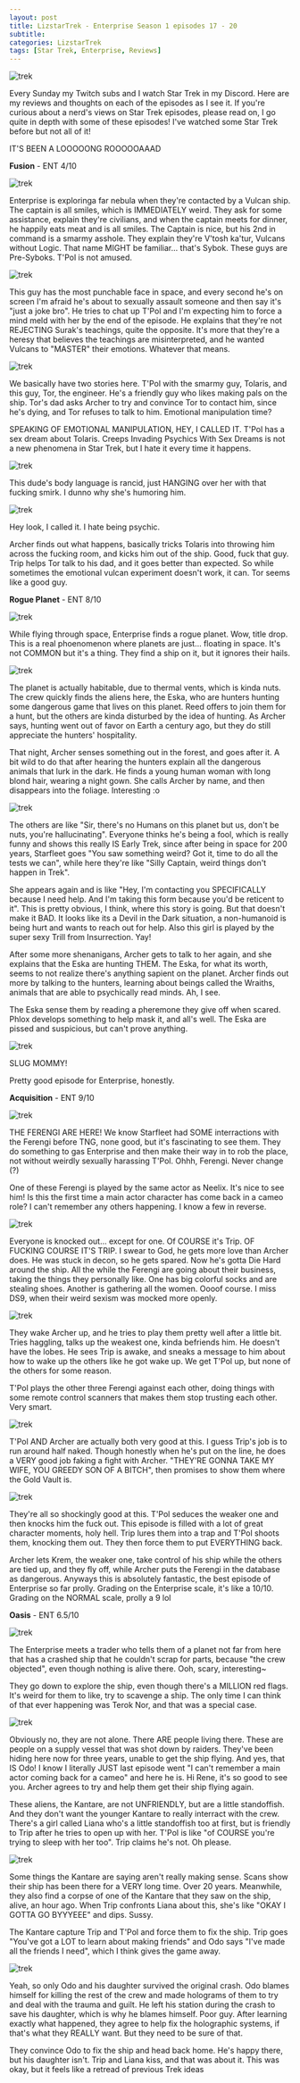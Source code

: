 ```yaml
---
layout: post
title: LizstarTrek - Enterprise Season 1 episodes 17 - 20
subtitle: 
categories: LizstarTrek
tags: [Star Trek, Enterprise, Reviews]
---
```



<img src="https://imgur.com/ssVkiCl.png" alt="trek">

Every Sunday my Twitch subs and I watch Star Trek in my Discord. Here are my reviews and thoughts on each of the episodes as I see it. If you're curious about a nerd's views on Star Trek episodes, please read on, I go quite in depth with some of these episodes! I've watched some Star Trek before but not all of it!

IT'S BEEN A LOOOOONG ROOOOOAAAD



**Fusion** - ENT
4/10

<img src="https://imgur.com/sqridOn.png" alt="trek">

Enterprise is exploringa far nebula when they're contacted by a Vulcan ship. The captain is all smiles, which is IMMEDIATELY weird. They ask for some assistance, explain they're civilians, and when the captain meets for dinner, he happily eats meat and is all smiles. The Captain is nice, but his 2nd in command is a smarmy asshole. They explain they're V'tosh ka'tur, Vulcans without Logic. That name MIGHT be familiar... that's Sybok. These guys are Pre-Syboks. T'Pol is not amused.

<img src="https://imgur.com/klbapEf.png" alt="trek">

This guy has the most punchable face in space, and every second he's on screen I'm afraid he's about to sexually assault someone and then say it's "just a joke bro". He tries to chat up T'Pol and I'm expecting him to force a mind meld with her by the end of the episode. He explains that they're not REJECTING Surak's teachings, quite the opposite. It's more that they're a heresy that believes the teachings are misinterpreted, and he wanted Vulcans to "MASTER" their emotions. Whatever that means.


<img src="https://imgur.com/M2GxlhM.png" alt="trek">

We basically have two stories here. T'Pol with the smarmy guy, Tolaris, and this guy, Tor, the engineer. He's a friendly guy who likes making pals on the ship. Tor's dad asks Archer to try and convince Tor to contact him, since he's dying, and Tor refuses to talk to him. Emotional manipulation time?

SPEAKING OF EMOTIONAL MANIPULATION, HEY, I CALLED IT. T'Pol has a sex dream about Tolaris. Creeps Invading Psychics With Sex Dreams is not a new phenomena in Star Trek, but I hate it every time it happens.

<img src="https://imgur.com/5qqhnXX.png" alt="trek">

This dude's body language is rancid, just HANGING over her with that fucking smirk. I dunno why she's humoring him.

<img src="https://imgur.com/vmqLPtL.png" alt="trek">

Hey look, I called it. I hate being psychic.

Archer finds out what happens, basically tricks Tolaris into throwing him across the fucking room, and kicks him out of the ship. Good, fuck that guy. Trip helps Tor talk to his dad, and it goes better than expected. So while sometimes the emotional vulcan experiment doesn't work, it can. Tor seems like a good guy.



**Rogue Planet** - ENT
8/10

<img src="https://imgur.com/wZd1v9l.png" alt="trek">

While flying through space, Enterprise finds a rogue planet. Wow, title drop. This is a real phoenomenon where planets are just... floating in space. It's not COMMON but it's a thing. They find a ship on it, but it ignores their hails.

<img src="https://imgur.com/2VVOqZu.png" alt="trek">

The planet is actually habitable, due to thermal vents, which is kinda nuts. The crew quickly finds the aliens here, the Eska, who are hunters hunting some dangerous game that lives on this planet. Reed offers to join them for a hunt, but the others are kinda disturbed by the idea of hunting. As Archer says, hunting went out of favor on Earth a century ago, but they do still appreciate the hunters' hospitality.

That night, Archer senses something out in the forest, and goes after it. A bit wild to do that after hearing the hunters explain all the dangerous animals that lurk in the dark. He finds a young human woman with long blond hair, wearing a night gown. She calls Archer by name, and then disappears into the foliage. Interesting :o

<img src="https://imgur.com/EKdA3n3.png" alt="trek">

The others are like "Sir, there's no Humans on this planet but us, don't be nuts, you're hallucinating". Everyone thinks he's being a fool, which is really funny and shows this really IS Early Trek, since after being in space for 200 years, Starfleet goes "You saw something weird? Got it, time to do all the tests we can", while here they're like "Silly Captain, weird things don't happen in Trek". 

She appears again and is like "Hey, I'm contacting you SPECIFICALLY because I need help. And I'm taking this form because you'd be reticent to it". This is pretty obvious, I think, where this story is going. But that doesn't make it BAD. It looks like its a Devil in the Dark situation, a non-humanoid is being hurt and wants to reach out for help. Also this girl is played by the super sexy Trill from Insurrection. Yay!

After some more shenanigans, Archer gets to talk to her again, and she explains that the Eska are hunting THEM. The Eska, for what its worth, seems to not realize there's anything sapient on the planet. Archer finds out more by talking to the hunters, learning about beings called the Wraiths, animals that are able to psychically read minds. Ah, I see.

The Eska sense them by reading a pheremone they give off when scared. Phlox develops something to help mask it, and all's well. The Eska are pissed and suspicious, but can't prove anything.

<img src="https://imgur.com/ICxl0v3.png" alt="trek">

SLUG MOMMY!

Pretty good episode for Enterprise, honestly.



**Acquisition** - ENT
9/10

<img src="https://imgur.com/XlElzh9.png" alt="trek">

THE FERENGI ARE HERE! We know Starfleet had SOME interractions with the Ferengi before TNG, none good, but it's fascinating to see them. They do something to gas Enterprise and then make their way in to rob the place, not without weirdly sexually harassing T'Pol. Ohhh, Ferengi. Never change (?)

One of these Ferengi is played by the same actor as Neelix. It's nice to see him! Is this the first time a main actor character has come back in a cameo role? I can't remember any others happening. I know a few in reverse.

<img src="https://imgur.com/UQWjlr0.png" alt="trek">

Everyone is knocked out... except for one. Of COURSE it's Trip. OF FUCKING COURSE IT'S TRIP. I swear to God, he gets more love than Archer does. He was stuck in decon, so he gets spared. Now he's gotta Die Hard around the ship. All the while the Ferengi are going about their business, taking the things they personally like. One has big colorful socks and are stealing shoes. Another is gathering all the women. Oooof course. I miss DS9, when their weird sexism was mocked more openly.

<img src="https://imgur.com/KzzlHiQ.png" alt="trek">

They wake Archer up, and he tries to play them pretty well after a little bit. Tries haggling, talks up the weakest one, kinda befriends him. He doesn't have the lobes. He sees Trip is awake, and sneaks a message to him about how to wake up the others like he got wake up. We get T'Pol up, but none of the others for some reason.

T'Pol plays the other three Ferengi against each other, doing things with some remote control scanners that makes them stop trusting each other. Very smart.

<img src="https://imgur.com/1SfLtjG.png" alt="trek">

T'Pol AND Archer are actually both very good at this. I guess Trip's job is to run around half naked. Though honestly when he's put on the line, he does a VERY good job faking a fight with Archer. "THEY'RE GONNA TAKE MY WIFE, YOU GREEDY SON OF A BITCH", then promises to show them where the Gold Vault is. 

<img src="https://imgur.com/MTgbFf8.png" alt="trek">

They're all so shockingly good at this. T'Pol seduces the weaker one and then knocks him the fuck out. This episode is filled with a lot of great character moments, holy hell. Trip lures them into a trap and T'Pol shoots them, knocking them out. They then force them to put EVERYTHING back.

Archer lets Krem, the weaker one, take control of his ship while the others are tied up, and they fly off, while Archer puts the Ferengi in the database as dangerous. Anyways this is absolutely fantastic, the best episode of Enterprise so far prolly. Grading on the Enterprise scale, it's like a 10/10. Grading on the NORMAL scale, prolly a 9 lol



**Oasis** - ENT
6.5/10

<img src="https://imgur.com/t4N9qO0.png" alt="trek">

The Enterprise meets a trader who tells them of a planet not far from here that has a crashed ship that he couldn't scrap for parts, because "the crew objected", even though nothing is alive there. Ooh, scary, interesting~

They go down to explore the ship, even though there's a MILLION red flags. It's weird for them to like, try to scavenge a ship. The only time I can think of that ever happening was Terok Nor, and that was a special case.

<img src="https://imgur.com/2MaVJkB.png" alt="trek">

Obviously no, they are not alone. There ARE people living there. These are people on a supply vessel that was shot down by raiders. They've been hiding here now for three years, unable to get the ship flying. And yes, that IS Odo! I know I literally JUST last episode went "I can't remember a main actor coming back for a cameo" and here he is. Hi Rene, it's so good to see you. Archer agrees to try and help them get their ship flying again.

These aliens, the Kantare, are not UNFRIENDLY, but are a little standoffish. And they don't want the younger Kantare to really interract with the crew. There's a girl called Liana who's a little standoffish too at first, but is friendly to Trip after he tries to open up with her. T'Pol is like "of COURSE you're trying to sleep with her too". Trip claims he's not. Oh please.

<img src="https://imgur.com/zBKXV2W.png" alt="trek">

Some things the Kantare are saying aren't really making sense. Scans show their ship has been there for a VERY long time. Over 20 years. Meanwhile, they also find a corpse of one of the Kantare that they saw on the ship, alive, an hour ago. When Trip confronts Liana about this, she's like "OKAY I GOTTA GO BYYYEEE" and dips. Sussy.

The Kantare capture Trip and T'Pol and force them to fix the ship. Trip goes "You've got a LOT to learn about making friends" and Odo says "I've made all the friends I need", which I think gives the game away.

<img src="https://imgur.com/T6CKUn3.png" alt="trek">

Yeah, so only Odo and his daughter survived the original crash. Odo blames himself for killing the rest of the crew and made holograms of them to try and deal with the trauma and guilt. He left his station during the crash to save his daughter, which is why he blames himself. Poor guy. After learning exactly what happened, they agree to help fix the holographic systems, if that's what they REALLY want. But they need to be sure of that.

They convince Odo to fix the ship and head back home. He's happy there, but his daughter isn't. Trip and Liana kiss, and that was about it. This was okay, but it feels like a retread of previous Trek ideas 